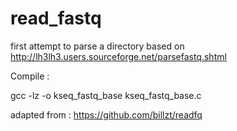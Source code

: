 # read_fastq

first attempt to parse a directory based on http://lh3lh3.users.sourceforge.net/parsefastq.shtml

Compile : 

gcc -lz -o kseq_fastq_base kseq_fastq_base.c


adapted from : https://github.com/billzt/readfq
